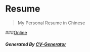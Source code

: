# Resume

> My Personal Resume in Chinese

###[Online](https://kaijun.github.io/resume)

##### Generated By [CV-Generator](https://github.com/Kaijun/cv-generator)